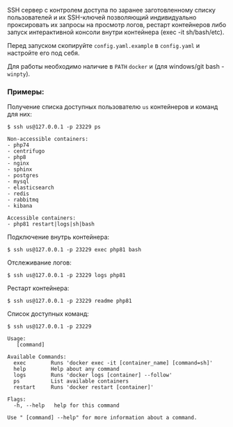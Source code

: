 SSH сервер с контролем доступа по заранее заготовленному списку пользователей и их SSH-ключей позволяющий индивидуально проксировать их запросы на просмотр логов, рестарт контейнеров либо запуск интерактивной консоли внутри контейнера (exec -it sh/bash/etc). 

Перед запуском скопируйте `config.yaml.example` в `config.yaml` и настройте его под себя.

Для работы необходимо наличие в `PATH` `docker` и (для windows/git bash - `winpty`).

### Примеры:

Получение списка доступных пользователю `us` контейнеров и команд для них:

```
$ ssh us@127.0.0.1 -p 23229 ps

Non-accessible containers:
- php74
- centrifugo
- php8
- nginx
- sphinx
- postgres
- mysql
- elasticsearch
- redis
- rabbitmq
- kibana

Accessible containers:
- php81 restart|logs|sh|bash
```

Подключение внутрь контейнера:
```
$ ssh us@127.0.0.1 -p 23229 exec php81 bash
```

Отслеживание логов:
```
$ ssh us@127.0.0.1 -p 23229 logs php81 
```

Рестарт контейнера:
```
$ ssh us@127.0.0.1 -p 23229 readme php81 
```

Список доступных команд:
```
$ ssh us@127.0.0.1 -p 23229

Usage:
   [command]

Available Commands:
  exec        Runs 'docker exec -it [container_name] [command=sh]'
  help        Help about any command
  logs        Runs 'docker logs [container] --follow'
  ps          List available containers
  restart     Runs 'docker restart [container]'

Flags:
  -h, --help   help for this command

Use " [command] --help" for more information about a command.
```

